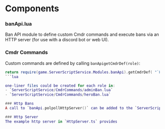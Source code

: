 # Components

### banApi.lua
Ban API module to define custom Cmdr commands and execute bans via an HTTP server (for use with a discord bot or web UI).

### Cmdr Commands
Custom commands are defined by calling `banApigetCmdrDef(role)`:
```lua
return require(game.ServerScriptService.Modules.banApi).getCmdrDef( "`Hero` or `Admin`" )
```lua

one-liner files could be created for each role in:
- `ServerScriptService/CmdrCommands/adminBan.lua`
- `ServerScriptService/CmdrCommands/heroBan.lua`

### Http Bans
A call to `banApi.polpollHttpServer()` can be added to the `ServerScriptService` to periodically check for bans from the HTTP server.

### Http Server
The example http server in `HttpServer.ts` provides 
